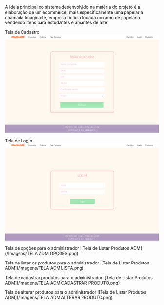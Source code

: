 A ideia principal do sistema desenvolvido na matéria do projeto é a elaboração de um ecommerce, mais especificamente uma papelaria chamada Imaginarte, empresa fictícia focada no ramo de papelaria vendendo itens para estudantes e amantes de arte.



Tela de Cadastro 
![Tela de Cadastro](/Imagens/TelaCadastro.png)

Tela de Login
![Tela de Login](/Imagens/TelaLogin.png)

Tela de opções para o administrador
![Tela de Listar Produtos ADM](/Imagens/TELA ADM OPÇÕES.png)

Tela de listar os produtos para o administrador
![Tela de Listar Produtos ADM](/Imagens/TELA ADM  LISTA.png)

Tela de cadastrar produtos para o administrador
![Tela de Listar Produtos ADM](/Imagens/TELA ADM CADASTRAR PRODUTO.png)

Tela de alterar produtos para o administrador
![Tela de Listar Produtos ADM](/Imagens/TELA ADM ALTERAR PRODUTO.png)





